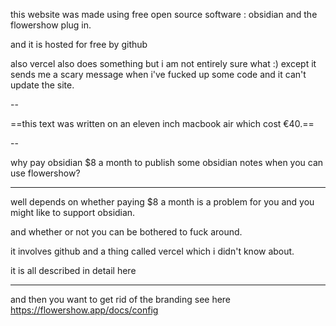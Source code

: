 
this website was made using free open source software :
obsidian and the flowershow plug in.

and it is hosted for free by github

also vercel also does something but i am not entirely sure what :) except it sends me a scary message when i've fucked up some code and it can't update the site.

--

==this text was written on an eleven inch macbook air which cost €40.==

--

why pay obsidian $8 a month to publish some obsidian notes when you can use flowershow?

---------------------------------------------------------

well depends on whether paying $8 a month is a problem for you
and you might like to support obsidian.

and whether or not you can be bothered to fuck around.

it involves github and a thing called vercel which i didn't know about.

it is all described in detail here


-----------------------------------------------------------------

and then you want to get rid of the branding
see here
https://flowershow.app/docs/config